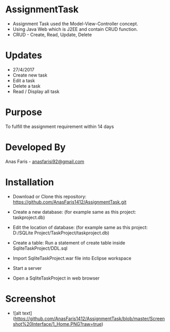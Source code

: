 # AssignmentTask
- Assignment Task used the Model-View-Controller concept.
- Using Java Web which is J2EE and contain CRUD function.
- CRUD - Create, Read, Update, Delete

# Updates
- 27/4/2017
- Create new task
- Edit a task
- Delete a task
- Read / Display all task

# Purpose
To fulfill the assignment requirement within 14 days

# Developed By
Anas Faris - anasfarisi92@gmail.com

# Installation
- Download or Clone this repository:
https://github.com/AnasFaris1412/AssignmentTask.git

- Create a new database: 
(for example same as this project: taskproject.db)

- Edit the location of database:
(for example same as this project: D:/SQLite Project/TaskProject/taskproject.db)

- Create a table: Run a statement of create table inside SqliteTaskProject/DDL.sql

- Import SqliteTaskProject.war file into Eclipse workspace

- Start a server

- Open a SqliteTaskProject in web browser

# Screenshot

- ![alt text] (https://github.com/AnasFaris1412/AssignmentTask/blob/master/Screenshot%20Interface/1_Home.PNG?raw=true)




